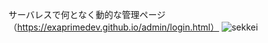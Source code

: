 サーバレスで何となく動的な管理ページ（https://exaprimedev.github.io/admin/login.html）
![sekkei](https://user-images.githubusercontent.com/52816487/63580663-44398300-c5d0-11e9-9b04-d74b268c6860.png)
